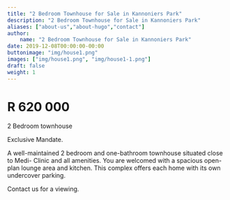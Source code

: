 ```yaml
---
title: "2 Bedroom Townhouse for Sale in Kannoniers Park"
description: "2 Bedroom Townhouse for Sale in Kannoniers Park"
aliases: ["about-us","about-hugo","contact"]
author:
    name: "2 Bedroom Townhouse for Sale in Kannoniers Park"
date: 2019-12-08T00:00:00-00:00
buttonimage: "img/house1.png"
images: ["img/house1.png", "img/house1-1.png"]
draft: false
weight: 1
---
```


# R 620 000

2 Bedroom townhouse

Exclusive Mandate.

A well-maintained 2 bedroom and one-bathroom townhouse situated close to Medi- Clinic and all amenities. You are welcomed with a spacious open-plan lounge area and kitchen. This complex offers each home with its own undercover parking.

Contact us for a viewing.
